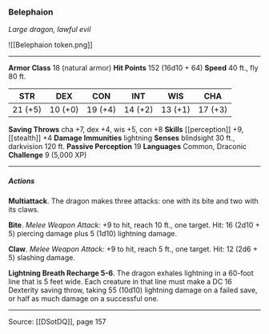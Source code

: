 ### Belephaion
_Large dragon, lawful evil_

![[Belephaion token.png]]


---

**Armor Class** 18 (natural armor)
**Hit Points** 152 (16d10 + 64)
**Speed** 40 ft., fly 80 ft.

| STR     | DEX     | CON     | INT     | WIS     | CHA     |
|---------|---------|---------|---------|---------|---------|
| 21 (+5) | 10 (+0) | 19 (+4) | 14 (+2) | 13 (+1) | 17 (+3) |

**Saving Throws** cha +7, dex +4, wis +5, con +8
**Skills** [[perception]] +9, [[stealth]] +4
**Damage Immunities** lightning
**Senses** blindsight 30 ft., darkvision 120 ft.
**Passive Perception** 19
**Languages** Common, Draconic
**Challenge** 9 (5,000 XP)

---

##### Actions
**Multiattack**. The dragon makes three attacks: one with its bite and two with its claws.

**Bite**. _Melee Weapon Attack:_ +9 to hit, reach 10 ft., one target. Hit: 16 (2d10 + 5) piercing damage plus 5 (1d10) lightning damage.

**Claw**. _Melee Weapon Attack:_ +9 to hit, reach 5 ft., one target. Hit: 12 (2d6 + 5) slashing damage.

**Lightning Breath Recharge 5-6**. The dragon exhales lightning in a 60-foot line that is 5 feet wide. Each creature in that line must make a DC 16 Dexterity saving throw, taking 55 (10d10) lightning damage on a failed save, or half as much damage on a successful one.


---

Source: [[DSotDQ]], page 157